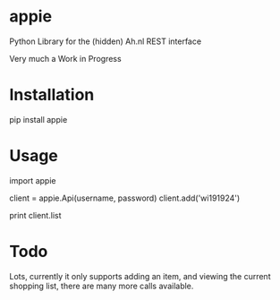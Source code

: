 # appie
Python Library for the (hidden) Ah.nl REST interface

Very much a Work in Progress

# Installation
  pip install appie

# Usage
  import appie

  client = appie.Api(username, password)
  client.add('wi191924')

  print client.list

# Todo
Lots, currently it only supports adding an item, and viewing the current shopping list, there are many more calls available.
